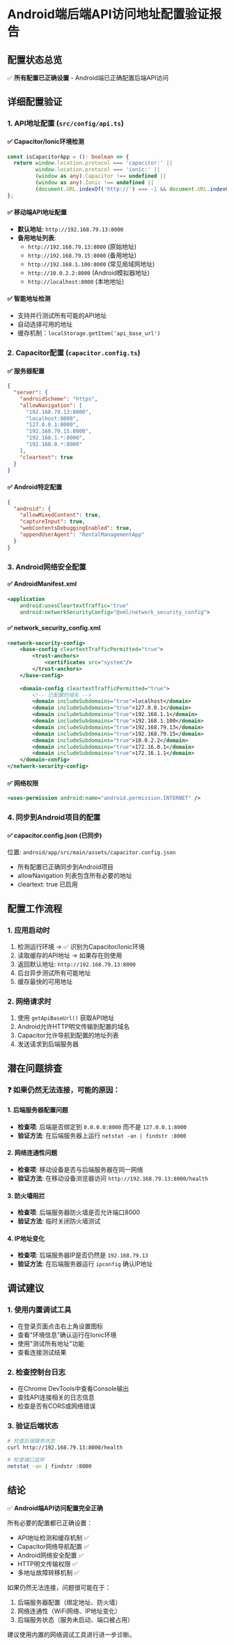 # Android端后端API访问地址配置验证报告

## 配置状态总览

✅ **所有配置已正确设置** - Android端已正确配置后端API访问

## 详细配置验证

### 1. API地址配置 (`src/config/api.ts`)

#### ✅ Capacitor/Ionic环境检测
```typescript
const isCapacitorApp = (): boolean => {
  return window.location.protocol === 'capacitor:' ||
         window.location.protocol === 'ionic:' ||
         (window as any).Capacitor !== undefined ||
         (window as any).Ionic !== undefined ||
         (document.URL.indexOf('http://') === -1 && document.URL.indexOf('https://') === -1);
};
```

#### ✅ 移动端API地址配置
- **默认地址**: `http://192.168.79.13:8000`
- **备用地址列表**:
  - `http://192.168.79.13:8000` (原始地址)
  - `http://192.168.79.15:8000` (备用地址)
  - `http://192.168.1.100:8000` (常见局域网地址)
  - `http://10.0.2.2:8000` (Android模拟器地址)
  - `http://localhost:8000` (本地地址)

#### ✅ 智能地址检测
- 支持并行测试所有可能的API地址
- 自动选择可用的地址
- 缓存机制：`localStorage.getItem('api_base_url')`

### 2. Capacitor配置 (`capacitor.config.ts`)

#### ✅ 服务器配置
```json
{
  "server": {
    "androidScheme": "https",
    "allowNavigation": [
      "192.168.79.13:8000",
      "localhost:8000", 
      "127.0.0.1:8000",
      "192.168.79.15:8000",
      "192.168.1.*:8000",
      "192.168.0.*:8000"
    ],
    "cleartext": true
  }
}
```

#### ✅ Android特定配置
```json
{
  "android": {
    "allowMixedContent": true,
    "captureInput": true,
    "webContentsDebuggingEnabled": true,
    "appendUserAgent": "RentalManagementApp"
  }
}
```

### 3. Android网络安全配置

#### ✅ AndroidManifest.xml
```xml
<application
    android:usesCleartextTraffic="true"
    android:networkSecurityConfig="@xml/network_security_config">
```

#### ✅ network_security_config.xml
```xml
<network-security-config>
    <base-config cleartextTrafficPermitted="true">
        <trust-anchors>
            <certificates src="system"/>
        </trust-anchors>
    </base-config>
    
    <domain-config cleartextTrafficPermitted="true">
        <!-- 已配置的域名 -->
        <domain includeSubdomains="true">localhost</domain>
        <domain includeSubdomains="true">127.0.0.1</domain>
        <domain includeSubdomains="true">192.168.1.1</domain>
        <domain includeSubdomains="true">192.168.1.100</domain>
        <domain includeSubdomains="true">192.168.79.13</domain>
        <domain includeSubdomains="true">192.168.79.15</domain>
        <domain includeSubdomains="true">10.0.2.2</domain>
        <domain includeSubdomains="true">172.16.0.1</domain>
        <domain includeSubdomains="true">172.16.1.1</domain>
    </domain-config>
</network-security-config>
```

#### ✅ 网络权限
```xml
<uses-permission android:name="android.permission.INTERNET" />
```

### 4. 同步到Android项目的配置

#### ✅ capacitor.config.json (已同步)
位置: `android/app/src/main/assets/capacitor.config.json`
- 所有配置已正确同步到Android项目
- allowNavigation 列表包含所有必要的地址
- cleartext: true 已启用

## 配置工作流程

### 1. 应用启动时
1. 检测运行环境 → ✅ 识别为Capacitor/Ionic环境
2. 读取缓存的API地址 → 如果存在则使用
3. 返回默认地址: `http://192.168.79.13:8000`
4. 后台异步测试所有可能地址
5. 缓存最快的可用地址

### 2. 网络请求时
1. 使用 `getApiBaseUrl()` 获取API地址
2. Android允许HTTP明文传输到配置的域名
3. Capacitor允许导航到配置的地址列表
4. 发送请求到后端服务器

## 潜在问题排查

### ❓ 如果仍然无法连接，可能的原因：

#### 1. 后端服务器配置问题
- **检查项**: 后端是否绑定到 `0.0.0.0:8000` 而不是 `127.0.0.1:8000`
- **验证方法**: 在后端服务器上运行 `netstat -an | findstr :8000`

#### 2. 网络连通性问题  
- **检查项**: 移动设备是否与后端服务器在同一网络
- **验证方法**: 在移动设备浏览器访问 `http://192.168.79.13:8000/health`

#### 3. 防火墙阻拦
- **检查项**: 后端服务器防火墙是否允许端口8000
- **验证方法**: 临时关闭防火墙测试

#### 4. IP地址变化
- **检查项**: 后端服务器IP是否仍然是 `192.168.79.13`
- **验证方法**: 在后端服务器运行 `ipconfig` 确认IP地址

## 调试建议

### 1. 使用内置调试工具
- 在登录页面点击右上角设置图标
- 查看"环境信息"确认运行在Ionic环境
- 使用"测试所有地址"功能
- 查看连接测试结果

### 2. 检查控制台日志
- 在Chrome DevTools中查看Console输出
- 查找API连接相关的日志信息
- 检查是否有CORS或网络错误

### 3. 验证后端状态
```bash
# 检查后端服务状态
curl http://192.168.79.13:8000/health

# 检查端口监听
netstat -an | findstr :8000
```

## 结论

✅ **Android端API访问配置完全正确**

所有必要的配置都已正确设置：
- API地址检测和缓存机制 ✅
- Capacitor网络导航配置 ✅  
- Android网络安全配置 ✅
- HTTP明文传输权限 ✅
- 多地址故障转移机制 ✅

如果仍然无法连接，问题很可能在于：
1. 后端服务器配置（绑定地址、防火墙）
2. 网络连通性（WiFi网络、IP地址变化）
3. 后端服务状态（服务未启动、端口被占用）

建议使用内置的网络调试工具进行进一步诊断。
